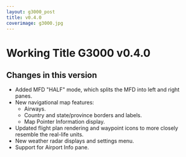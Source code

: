 ```yaml
---
layout: g3000_post
title: v0.4.0
coverimage: g3000.jpg
---
```

# Working Title G3000 v0.4.0
## Changes in this version

- Added MFD "HALF" mode, which splits the MFD into left and right panes.
- New navigational map features:
  - Airways.
  - Country and state/province borders and labels.
  - Map Pointer Information display.
- Updated flight plan rendering and waypoint icons to more closely resemble the real-life units.
- New weather radar displays and settings menu.
- Support for Airport Info pane.